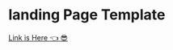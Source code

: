 # landing Page Template
[Link is Here :point_left: :sunglasses:](https://github.com/MohamedSeleem1995/Landing_Page_Template)